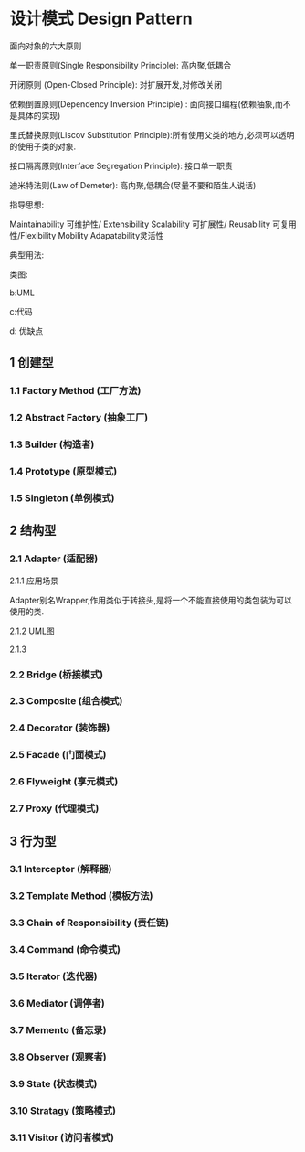 # 设计模式 Design Pattern

面向对象的六大原则

单一职责原则(Single Responsibility Principle): 高内聚,低耦合

开闭原则 (Open-Closed Principle): 对扩展开发,对修改关闭

依赖倒置原则(Dependency Inversion Principle) : 面向接口编程(依赖抽象,而不是具体的实现)

里氏替换原则(Liscov Substitution Principle):所有使用父类的地方,必须可以透明的使用子类的对象.

接口隔离原则(Interface Segregation Principle): 接口单一职责

迪米特法则(Law of Demeter): 高内聚,低耦合(尽量不要和陌生人说话)

指导思想:

Maintainability 可维护性/ Extensibility Scalability 可扩展性/ Reusability 可复用性/Flexibility Mobility Adapatability灵活性

典型用法:

类图:

b:UML

c:代码

d: 优缺点

## 1 创建型

### 1.1 Factory Method (工厂方法)

### 1.2 Abstract Factory (抽象工厂)

### 1.3 Builder (构造者)

### 1.4 Prototype (原型模式)

### 1.5 Singleton (单例模式)



## 2  结构型

### 2.1 Adapter (适配器) 

2.1.1 应用场景

Adapter别名Wrapper,作用类似于转接头,是将一个不能直接使用的类包装为可以使用的类.

2.1.2 UML图

2.1.3 

### 2.2 Bridge (桥接模式)

### 2.3 Composite (组合模式)

### 2.4 Decorator (装饰器)

### 2.5 Facade (门面模式)

### 2.6 Flyweight (享元模式)

### 2.7 Proxy (代理模式)



## 3 行为型

### 3.1 Interceptor (解释器)

### 3.2 Template Method (模板方法)

### 3.3 Chain of Responsibility (责任链)

### 3.4 Command (命令模式)

### 3.5 Iterator (迭代器)

### 3.6 Mediator (调停者)

### 3.7 Memento (备忘录)

### 3.8 Observer (观察者)

### 3.9 State (状态模式)

### 3.10 Stratagy (策略模式)

### 3.11 Visitor (访问者模式)



